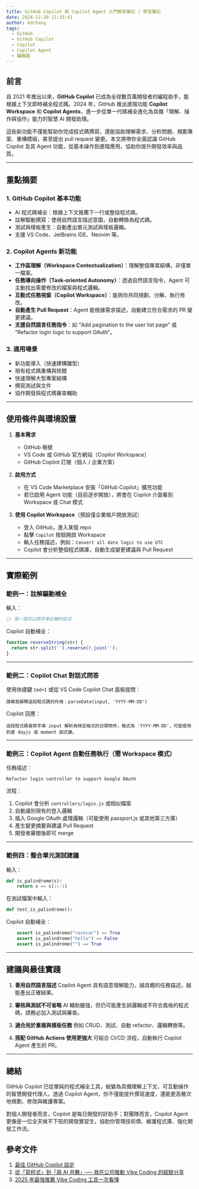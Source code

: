 ```yaml
---
title: GitHub Copilot 與 Copilot Agent 入門教學筆記 | 學習筆記
date: 2024-12-20 11:33:41
author: kdchang
tags:
  - GitHub
  - GitHub Copilot
  - Copilot
  - Copilot Agent
  - 編輯器
---
```


## 前言

自 2021 年推出以來，**GitHub Copilot** 已成為全球數百萬開發者的編程助手，能根據上下文即時補全程式碼。2024 年，GitHub 推出進階功能 **Copilot Workspace** 和 **Copilot Agents**，進一步從單一代碼補全進化為具備「理解、操作與協作」能力的智慧 AI 開發助理。

這些新功能不僅能幫助你完成程式碼撰寫，還能協助理解需求、分析問題、規劃專案、重構模組，甚至提出 pull request 變更。本文將帶你全面認識 GitHub Copilot 及其 Agent 功能，從基本操作到進階應用，協助你提升開發效率與品質。

---

## 重點摘要

### 1. GitHub Copilot 基本功能

- AI 程式碼補全：根據上下文推薦下一行或整段程式碼。
- 註解驅動撰寫：使用自然語言描述意圖，自動轉換為程式碼。
- 測試與樣板產生：自動產出單元測試與樣板邏輯。
- 支援 VS Code、JetBrains IDE、Neovim 等。

### 2. Copilot Agents 新功能

- **工作區理解（Workspace Contextualization）**：理解整個專案結構，非僅單一檔案。
- **任務導向操作（Task-oriented Autonomy）**：透過自然語言指令，Agent 可主動找出需要修改的檔案與程式邏輯。
- **互動式任務視窗（Copilot Workspace）**：能與你共同規劃、分解、執行修改。
- **自動產生 Pull Request**：Agent 能根據需求描述，自動建立符合需求的 PR 變更建議。
- **支援自然語言任務指令**：如 “Add pagination to the user list page” 或 “Refactor login logic to support OAuth”。

### 3. 適用場景

- 新功能導入（快速建構雛型）
- 現有程式碼重構與除錯
- 快速理解大型專案結構
- 撰寫測試與文件
- 協作開發與程式碼審查輔助

---

## 使用條件與環境設置

1. **基本需求**

   - GitHub 帳號
   - VS Code 或 GitHub 官方網站（Copilot Workspace）
   - GitHub Copilot 訂閱（個人 / 企業方案）

2. **啟用方式**

   - 在 VS Code Marketplace 安裝「GitHub Copilot」擴充功能
   - 若已啟用 Agent 功能（目前逐步開放），將會在 Copilot 介面看到 Workspace 或 Chat 模式

3. **使用 Copilot Workspace**（預設僅企業帳戶開放測試）

   - 登入 GitHub，進入某個 repo
   - 點擊 `Copilot` 按鈕開啟 Workspace
   - 輸入任務描述，例如：`Convert all date logic to use UTC`
   - Copilot 會分析整個程式碼庫，自動生成變更建議與 Pull Request

---

## 實際範例

### 範例一：註解驅動補全

輸入：

```javascript
// 寫一個可以將字串反轉的函式
```

Copilot 自動補全：

```javascript
function reverseString(str) {
  return str.split('').reverse().join('');
}
```

---

### 範例二：Copilot Chat 對話式問答

使用快捷鍵 `Cmd+I` 或從 VS Code Copilot Chat 面板提問：

```
請幫我解釋這段程式碼的作用：parseDate(input, 'YYYY-MM-DD')
```

Copilot 回應：

```
這段程式碼會將字串 input 解析為特定格式的日期物件，格式為 'YYYY-MM-DD'，可能使用的是 dayjs 或 moment 函式庫。
```

---

### 範例三：Copilot Agent 自動任務執行（需 Workspace 模式）

任務描述：

```
Refactor login controller to support Google OAuth
```

流程：

1. Copilot 會分析 `controllers/login.js` 或相似檔案
2. 自動識別現有的登入邏輯
3. 插入 Google OAuth 處理邏輯（可能使用 passport.js 或其他第三方庫）
4. 產生變更摘要與建議 Pull Request
5. 開發者審閱後即可 merge

---

### 範例四：整合單元測試建議

輸入：

```python
def is_palindrome(s):
    return s == s[::-1]
```

在測試檔案中輸入：

```python
def test_is_palindrome():
```

Copilot 自動補全：

```python
    assert is_palindrome("racecar") == True
    assert is_palindrome("hello") == False
    assert is_palindrome("") == True
```

---

## 建議與最佳實踐

1. **善用自然語言描述**
   Copilot Agent 具有語意理解能力，越具體的任務描述，越能產出正確結果。

2. **審核與測試不可省略**
   AI 輔助雖強，但仍可能產生誤邏輯或不符合風格的程式碼，請務必加入測試與審查。

3. **適合用於重複與樣板任務**
   例如 CRUD、測試、自動 refactor、邏輯轉換等。

4. **搭配 GitHub Actions 使用更強大**
   可結合 CI/CD 流程，自動執行 Copilot Agent 產生的 PR。

---

## 總結

GitHub Copilot 已從單純的程式補全工具，蛻變為具備理解上下文、可互動操作的智慧開發代理人。透過 Copilot Agent，你不僅能提升撰寫速度，還能更高層次地規劃、修改與維護專案。

對個人開發者而言，Copilot 是每日開發的好助手；對團隊而言，Copilot Agent 更像是一位全天候不下班的開發實習生，協助你管理技術債、維護程式庫、強化開發工作流。

## 參考文件

1. [最佳 GitHub Copilot 設定](https://github.com/doggy8088/github-copilot-configs)
2. [從「寫程式」到「與 AI 共舞」── 我在公司推動 Vibe Coding 的經驗分享](https://medium.com/@cct0201/%E5%BE%9E-%E5%AF%AB%E7%A8%8B%E5%BC%8F-%E5%88%B0-%E8%88%87-ai-%E5%85%B1%E8%88%9E-%E6%88%91%E5%9C%A8%E5%85%AC%E5%8F%B8%E6%8E%A8%E5%8B%95-vibe-coding-%E7%9A%84%E7%B6%93%E9%A9%97%E5%88%86%E4%BA%AB-015e28909290)
3. [2025 年最強推薦 Vibe Coding 工具一次看懂](https://gitmind.com/tw/best-vibe-coding-tools-2025.html)
